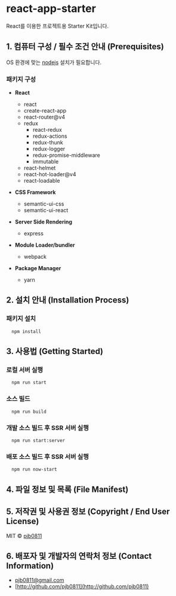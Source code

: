 # react-app-starter
React를 이용한 프로젝트용 Starter Kit입니다.

## 1. 컴퓨터 구성 / 필수 조건 안내 (Prerequisites)
OS 환경에 맞는 [nodejs](https://nodejs.org/ko/) 설치가 필요합니다.

### 패키지 구성
- **React**
  - react
  - create-react-app
  - react-router@v4
  - redux
    - react-redux
    - redux-actions
    - redux-thunk
    - redux-logger
    - redux-promise-middleware
    - immutable
  - react-helmet
  - react-hot-loader@v4
  - react-loadable

- **CSS Framework**
  - semantic-ui-css
  - semantic-ui-react

- **Server Side Rendering**
  - express

- **Module Loader/bundler**
  - webpack

- **Package Manager**
  - yarn

## 2. 설치 안내 (Installation Process)
### 패키지 설치
```
  npm install
```
## 3. 사용법 (Getting Started)
### 로컬 서버 실행
```
  npm run start
```
### 소스 빌드
```
  npm run build
```
### 개발 소스 빌드 후 SSR 서버 실행
```
  npm run start:server
```
### 배포 소스 빌드 후 SSR 서버 실행
```
  npm run now-start
```
## 4. 파일 정보 및 목록 (File Manifest)
## 5. 저작권 및 사용권 정보 (Copyright / End User License)
MIT © [pjb0811](http://github.com/pjb0811)
## 6. 배포자 및 개발자의 연락처 정보 (Contact Information)
- [pjb0811@gmail.com](mailto:pjb0811@gmail.com)
- [http://github.com/pjb0811](http://github.com/pjb0811)
<!-- ## 7. 알려진 버그 (Known Issues)
## 8. 문제 발생에 대한 해결책 (Troubleshooting)
## 9. 크레딧 (Credit)
## 10. 업데이트 정보 (Change Log) -->
